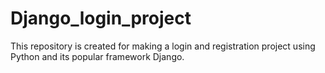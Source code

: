 # Django_login_project
This repository is created for making a login and registration project using Python and its popular framework Django. 
